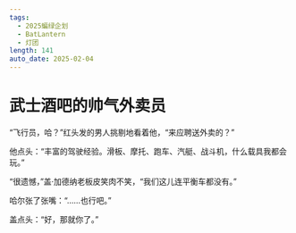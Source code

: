 ```yaml
---
tags:
  - 2025蝙绿企划
  - BatLantern
  - 灯团
length: 141
auto_date: 2025-02-04
---
```


# 武士酒吧的帅气外卖员

“飞行员，哈？”红头发的男人挑剔地看着他，“来应聘送外卖的？”

他点头：“丰富的驾驶经验。滑板、摩托、跑车、汽艇、战斗机，什么载具我都会玩。”

“很遗憾，”盖·加德纳老板皮笑肉不笑，“我们这儿连平衡车都没有。”

哈尔张了张嘴：“……也行吧。”

盖点头：“好，那就你了。”
